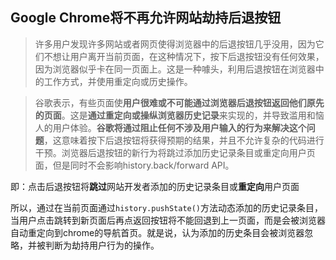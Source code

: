 ## Google Chrome将不再允许网站劫持后退按钮

> 许多用户发现许多网站或者网页使得浏览器中的后退按钮几乎没用，因为它们不想让用户离开当前页面，在这种情况下，按下后退按钮没有任何效果，因为浏览器似乎卡在同一页面上。这是一种噱头，利用后退按钮在浏览器中的工作方式，并使用重定向或历史操作。


> 谷歌表示，有些页面使**用户很难或不可能通过浏览器后退按钮返回他们原先的页面**。这是**通过重定向或操纵浏览器历史记录**来实现的，并导致滥用和恼人的用户体验。**谷歌将通过阻止任何不涉及用户输入的行为来解决这个问题**，这意味着按下后退按钮将获得预期的结果，并且不允许复杂的代码进行干预。浏览器后退按钮的新行为将跳过添加历史记录条目或重定向用户页面，但是同时不会影响history.back/forward API。

即：点击后退按钮将**跳过**网站开发者添加的历史记录条目或**重定向**用户页面

所以，通过在当前页面通过`history.pushState()`方法动态添加的历史记录条目，当用户点击跳转到新页面后再点返回按钮将不能回退到上一页面，而是会被浏览器自动重定向到chrome的导航首页。就是说，认为添加的历史条目会被浏览器忽略，并被判断为劫持用户行为的操作。



